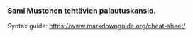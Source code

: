 ### Sami Mustonen tehtävien palautuskansio.

Syntax guide: https://www.markdownguide.org/cheat-sheet/